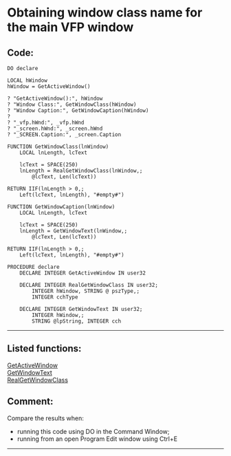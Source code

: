 
# Obtaining window class name for the main VFP window

## Code:
```foxpro  
DO declare

LOCAL hWindow
hWindow = GetActiveWindow()

? "GetActiveWindow():", hWindow
? "Window Class:", GetWindowClass(hWindow)
? "Window Caption:", GetWindowCaption(hWindow)
?
? "_vfp.hWnd:", _vfp.hWnd
? "_screen.hWnd:", _screen.hWnd
? "_SCREEN.Caption:", _screen.Caption

FUNCTION GetWindowClass(lnWindow)
	LOCAL lnLength, lcText

	lcText = SPACE(250)
	lnLength = RealGetWindowClass(lnWindow,;
		@lcText, Len(lcText))

RETURN IIF(lnLength > 0,;
	Left(lcText, lnLength), "#empty#")

FUNCTION GetWindowCaption(lnWindow)
	LOCAL lnLength, lcText

	lcText = SPACE(250)
	lnLength = GetWindowText(lnWindow,;
		@lcText, Len(lcText))

RETURN IIF(lnLength > 0,;
	Left(lcText, lnLength), "#empty#")

PROCEDURE declare
	DECLARE INTEGER GetActiveWindow IN user32

	DECLARE INTEGER RealGetWindowClass IN user32;
		INTEGER hWindow, STRING @ pszType,;
		INTEGER cchType

	DECLARE INTEGER GetWindowText IN user32;
		INTEGER hWindow,;
		STRING @lpString, INTEGER cch  
```  
***  


## Listed functions:
[GetActiveWindow](../libraries/user32/GetActiveWindow.md)  
[GetWindowText](../libraries/user32/GetWindowText.md)  
[RealGetWindowClass](../libraries/user32/RealGetWindowClass.md)  

## Comment:
Compare the results when:  
- running this code using DO in the Command Window;  
- running from an open Program Edit window using Ctrl+E  
  
***  

